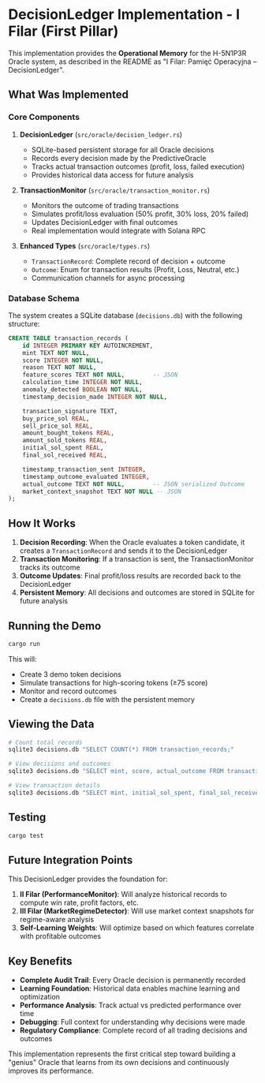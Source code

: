 # DecisionLedger Implementation - I Filar (First Pillar)

This implementation provides the **Operational Memory** for the H-5N1P3R Oracle system, as described in the README as "I Filar: Pamięć Operacyjna – DecisionLedger".

## What Was Implemented

### Core Components

1. **DecisionLedger** (`src/oracle/decision_ledger.rs`)
   - SQLite-based persistent storage for all Oracle decisions
   - Records every decision made by the PredictiveOracle
   - Tracks actual transaction outcomes (profit, loss, failed execution)
   - Provides historical data access for future analysis

2. **TransactionMonitor** (`src/oracle/transaction_monitor.rs`)
   - Monitors the outcome of trading transactions
   - Simulates profit/loss evaluation (50% profit, 30% loss, 20% failed)
   - Updates DecisionLedger with final outcomes
   - Real implementation would integrate with Solana RPC

3. **Enhanced Types** (`src/oracle/types.rs`)
   - `TransactionRecord`: Complete record of decision + outcome
   - `Outcome`: Enum for transaction results (Profit, Loss, Neutral, etc.)
   - Communication channels for async processing

### Database Schema

The system creates a SQLite database (`decisions.db`) with the following structure:

```sql
CREATE TABLE transaction_records (
    id INTEGER PRIMARY KEY AUTOINCREMENT,
    mint TEXT NOT NULL,
    score INTEGER NOT NULL,
    reason TEXT NOT NULL,
    feature_scores TEXT NOT NULL,        -- JSON
    calculation_time INTEGER NOT NULL,
    anomaly_detected BOOLEAN NOT NULL,
    timestamp_decision_made INTEGER NOT NULL,

    transaction_signature TEXT,
    buy_price_sol REAL,
    sell_price_sol REAL,
    amount_bought_tokens REAL,
    amount_sold_tokens REAL,
    initial_sol_spent REAL,
    final_sol_received REAL,

    timestamp_transaction_sent INTEGER,
    timestamp_outcome_evaluated INTEGER,
    actual_outcome TEXT NOT NULL,        -- JSON serialized Outcome
    market_context_snapshot TEXT NOT NULL -- JSON
);
```

## How It Works

1. **Decision Recording**: When the Oracle evaluates a token candidate, it creates a `TransactionRecord` and sends it to the DecisionLedger
2. **Transaction Monitoring**: If a transaction is sent, the TransactionMonitor tracks its outcome
3. **Outcome Updates**: Final profit/loss results are recorded back to the DecisionLedger
4. **Persistent Memory**: All decisions and outcomes are stored in SQLite for future analysis

## Running the Demo

```bash
cargo run
```

This will:
- Create 3 demo token decisions
- Simulate transactions for high-scoring tokens (≥75 score)
- Monitor and record outcomes
- Create a `decisions.db` file with the persistent memory

## Viewing the Data

```bash
# Count total records
sqlite3 decisions.db "SELECT COUNT(*) FROM transaction_records;"

# View decisions and outcomes
sqlite3 decisions.db "SELECT mint, score, actual_outcome FROM transaction_records;"

# View transaction details
sqlite3 decisions.db "SELECT mint, initial_sol_spent, final_sol_received, actual_outcome FROM transaction_records WHERE transaction_signature IS NOT NULL;"
```

## Testing

```bash
cargo test
```

## Future Integration Points

This DecisionLedger provides the foundation for:

1. **II Filar (PerformanceMonitor)**: Will analyze historical records to compute win rate, profit factors, etc.
2. **III Filar (MarketRegimeDetector)**: Will use market context snapshots for regime-aware analysis
3. **Self-Learning Weights**: Will optimize based on which features correlate with profitable outcomes

## Key Benefits

- **Complete Audit Trail**: Every Oracle decision is permanently recorded
- **Learning Foundation**: Historical data enables machine learning and optimization
- **Performance Analysis**: Track actual vs predicted performance over time
- **Debugging**: Full context for understanding why decisions were made
- **Regulatory Compliance**: Complete record of all trading decisions and outcomes

This implementation represents the first critical step toward building a "genius" Oracle that learns from its own decisions and continuously improves its performance.